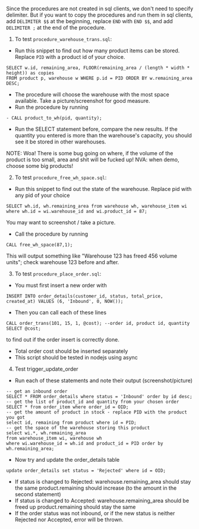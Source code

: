 Since the procedures are not created in sql clients, we don't need to specify delimiter.
But if you want to copy the procedures and run them in sql clients, add ```DELIMITER $$``` at the beginning,
replace ```END``` with ```END $$```, and add ```DELIMITER ;``` at the end of the procedure.

1. To test ```procedure_warehouse_trans.sql```:
- Run this snippet to find out how many product items can be stored. Replace ```PID``` with a product id of your choice.

```
SELECT w.id, remaining_area, FLOOR(remaining_area / (length * width * height)) as copies
FROM product p, warehouse w WHERE p.id = PID ORDER BY w.remaining_area DESC;
```
- The procedure will choose the warehouse with the most space available. Take a picture/screenshot for good measure.
- Run the procedure by running 
```
- CALL product_to_wh(pid, quantity);
```
- Run the SELECT statement before, compare the new results. If the quantity you entered is more than the warehouse's capacity, you should see it be stored in other warehouses.

NOTE: Woa! There is some bug going on where, if the volume of the product is too small, area and shit will be fucked up! NVA: when demo, choose some big products!

2. To test ```procedure_free_wh_space.sql```:
- Run this snippet to find out the state of the warehouse. Replace pid with any pid of your choice
```
SELECT wh.id, wh.remaining_area from warehouse wh, warehouse_item wi 
where wh.id = wi.warehouse_id and wi.product_id = 87;
```
You may want to screenshot / take a picture.
- Call the procedure by running 
```
CALL free_wh_space(87,1);
```
This will output something like "Warehouse 123 has freed 456 volume units"; check warehouse 123 before and after.

3. To test ```procedure_place_order.sql```:
- You must first insert a new order with
```
INSERT INTO order_details(customer_id, status, total_price, created_at) VALUES (6, 'Inbound', 0, NOW());
```
- Then you can call each of these lines
```
CALL order_trans(101, 15, 1, @cost); --order id, product id, quantity
SELECT @cost;
```
to find out if the order insert is correctly done.
- Total order cost should be inserted separately
- This script should be tested in nodejs using async

4. Test trigger_update_order
- Run each of these statements and note their output (screenshot/picture)
```
-- get an inbound order
SELECT * FROM order_details where status = 'Inbound' order by id desc;
-- get the list of product_id and quantity from your chosen order
SELECT * from order_item where order_id = OID;
-- get the amount of product in stock - replace PID with the product you got
select id, remaining from product where id = PID;
-- get the space of the warehouse storing this product
select wi.*, wh.remaining_area
from warehouse_item wi, warehouse wh 
where wi.warehouse_id = wh.id and product_id = PID order by wh.remaining_area;
```
- Now try and update the order_details table 
```
update order_details set status = 'Rejected' where id = OID;
```
- If status is changed to Rejected: 
    warehouse.remaining_area should stay the same
    product.remaining should increase (to the amount in the second statement)
- If status is changed to Accepted:
    warehouse.remaining_area should be freed up
    product.remaining should stay the same
- If the order status was not inbound, or if the new status is neither Rejected nor Accepted, error will be thrown.

